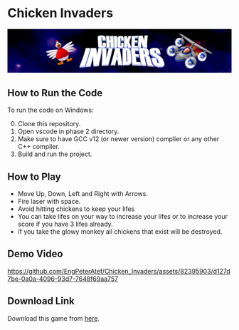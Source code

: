 # Chicken Invaders

![images](chicken_invaders.png)

## How to Run the Code

To run the code on Windows:

0. Clone this repository.
1. Open vscode in phase 2 directory.
2. Make sure to have GCC v12 (or newer version) complier or any other C++ compiler.
3. Build and run the project.

## How to Play

- Move Up, Down, Left and Right with Arrows.
- Fire laser with space.
- Avoid hitting chickens to keep your lifes
- You can take lifes on your way to increase your lifes or to increase your score if you have 3 lifes already.
- If you take the glowy monkey all chickens that exist will be destroyed.

## Demo Video

https://github.com/EngPeterAtef/Chicken_Invaders/assets/82395903/d127d7be-0a0a-4096-93d7-7648f69aa757

## Download Link

Download this game from [here]().
